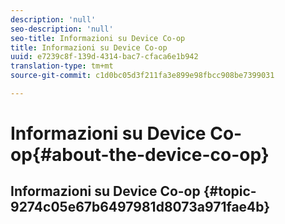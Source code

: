 ```yaml
---
description: 'null'
seo-description: 'null'
seo-title: Informazioni su Device Co-op
title: Informazioni su Device Co-op
uuid: e7239c8f-139d-4314-bac7-cfaca6e1b942
translation-type: tm+mt
source-git-commit: c1d0bc05d3f211fa3e899e98fbcc908be7399031

---
```



# Informazioni su Device Co-op{#about-the-device-co-op}

## Informazioni su Device Co-op {#topic-9274c05e67b6497981d8073a971fae4b}

